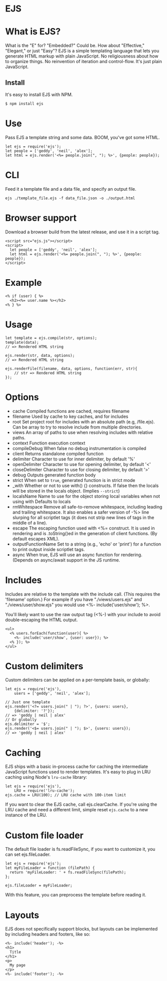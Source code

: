 # EJS

# What is EJS?
What is the "E" for? "Embedded?" Could be. How about "Effective," "Elegant," or just "Easy"? EJS is a simple templating language that lets you generate HTML markup with plain JavaScript. No religiousness about how to organize things. No reinvention of iteration and control-flow. It's just plain JavaScript.

## Install
It's easy to install EJS with NPM.
```
$ npm install ejs
```

# Use
Pass EJS a template string and some data. BOOM, you've got some HTML.
```
let ejs = require('ejs');
let people = ['geddy', 'neil', 'alex'];
let html = ejs.render('<%= people.join(", "); %>', {people: people});
```

# CLI
Feed it a template file and a data file, and specify an output file.
```
ejs ./template_file.ejs -f data_file.json -o ./output.html
```

# Browser support
Download a browser build from the latest release, and use it in a script tag.
```
<script src="ejs.js"></script>
<script>
  let people = ['geddy', 'neil', 'alex'];
  let html = ejs.render('<%= people.join(", "); %>', {people: people});
</script>
```

# Example
```
<% if (user) { %>
  <h2><%= user.name %></h2>
<% } %>
```

# Usage
```
let template = ejs.compile(str, options);
template(data);
// => Rendered HTML string

ejs.render(str, data, options);
// => Rendered HTML string

ejs.renderFile(filename, data, options, function(err, str){
    // str => Rendered HTML string
});
```

# Options
* cache Compiled functions are cached, requires filename
* filename Used by cache to key caches, and for includes
* root Set project root for includes with an absolute path (e.g, /file.ejs). Can be array to try to resolve include from multiple directories.
* views An array of paths to use when resolving includes with relative paths.
* context Function execution context
* compileDebug When false no debug instrumentation is compiled
* client Returns standalone compiled function
* delimiter Character to use for inner delimiter, by default '%'
* openDelimiter Character to use for opening delimiter, by default '<'
* closeDelimiter Character to use for closing delimiter, by default '>'
* debug Outputs generated function body
* strict When set to `true`, generated function is in strict mode
* _with Whether or not to use with() {} constructs. If false then the locals will be stored in the locals object. (Implies `--strict`)
* localsName Name to use for the object storing local variables when not using with Defaults to locals
* rmWhitespace Remove all safe-to-remove whitespace, including leading and trailing whitespace. It also enables a safer version of -%> line slurping for all scriptlet tags (it does not strip new lines of tags in the middle of a line).
* escape The escaping function used with <%= construct. It is used in rendering and is .toString()ed in the generation of client functions. (By default escapes XML).
* outputFunctionName Set to a string (e.g., 'echo' or 'print') for a function to print output inside scriptlet tags.
* async When true, EJS will use an async function for rendering. (Depends on async/await support in the JS runtime.

# Includes
Includes are relative to the template with the include call. (This requires the 'filename' option.) For example if you have "./views/users.ejs" and "./views/user/show.ejs" you would use <%- include('user/show'); %>.

You'll likely want to use the raw output tag (<%-) with your include to avoid double-escaping the HTML output.
```
<ul>
  <% users.forEach(function(user){ %>
    <%- include('user/show', {user: user}); %>
  <% }); %>
</ul>
```

# Custom delimiters
Custom delimiters can be applied on a per-template basis, or globally:
```
let ejs = require('ejs'),
    users = ['geddy', 'neil', 'alex'];

// Just one template
ejs.render('<?= users.join(" | "); ?>', {users: users},
    {delimiter: '?'});
// => 'geddy | neil | alex'
// Or globally
ejs.delimiter = '$';
ejs.render('<$= users.join(" | "); $>', {users: users});
// => 'geddy | neil | alex'
```

# Caching
EJS ships with a basic in-process cache for caching the intermediate JavaScript functions used to render templates. It's easy to plug in LRU caching using Node's `lru-cache` library:
```
let ejs = require('ejs'),
    LRU = require('lru-cache');
ejs.cache = LRU(100); // LRU cache with 100-item limit
```
If you want to clear the EJS cache, call ejs.clearCache. If you're using the LRU cache and need a different limit, simple reset `ejs.cache` to a new instance of the LRU.

# Custom file loader
The default file loader is fs.readFileSync, if you want to customize it, you can set ejs.fileLoader.
```
let ejs = require('ejs');
let myFileLoader = function (filePath) {
  return 'myFileLoader: ' + fs.readFileSync(filePath);
};

ejs.fileLoader = myFileLoader;
```
With this feature, you can preprocess the template before reading it.

# Layouts
EJS does not specifically support blocks, but layouts can be implemented by including headers and footers, like so:
```
<%- include('header'); -%>
<h1>
  Title
</h1>
<p>
  My page
</p>
<%- include('footer'); -%>
```
